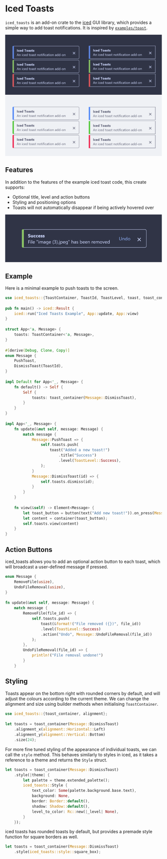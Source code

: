 # Iced Toasts
`iced_toasts` is an add-on crate to the [iced](https://iced.rs/) GUI library,
which provides a simple way to add toast notifications. It is inspired by
[`examples/toast`](https://github.com/iced-rs/iced/tree/master/examples/toast).

![Toasts Dark](https://raw.githubusercontent.com/gomango999/iced-toasts/main/docs/images/toasts_both.png)
![Toasts Light](https://raw.githubusercontent.com/gomango999/iced-toasts/main/docs/images/toasts_both_light.png)

## Features
In addition to the features of the example iced toast code, this create supports:

- Optional title, level and action buttons
- Styling and positioning options
- Toasts will not automatically disappear if being actively hovered over

![Toasts](https://raw.githubusercontent.com/gomango999/iced-toasts/main/docs/images/toast_action.png)

## Example
Here is a minimal example to push toasts to the screen.

```rust
use iced_toasts::{ToastContainer, ToastId, ToastLevel, toast, toast_container};

pub fn main() -> iced::Result {
    iced::run("Iced Toasts Example", App::update, App::view)
}

struct App<'a, Message> {
    toasts: ToastContainer<'a, Message>,
}

#[derive(Debug, Clone, Copy)]
enum Message {
    PushToast,
    DismissToast(ToastId),
}

impl Default for App<'_, Message> {
    fn default() -> Self {
        Self {
            toasts: toast_container(Message::DismissToast),
        }
    }
}

impl App<'_, Message> {
    fn update(&mut self, message: Message) {
        match message {
            Message::PushToast => {
                self.toasts.push(
                    toast("Added a new toast!")
                        .title("Success")
                        .level(ToastLevel::Success),
                );
            }
            Message::DismissToast(id) => {
                self.toasts.dismiss(id);
            }
        }
    }

    fn view(&self) -> Element<Message> {
        let toast_button = button(text("Add new toast!")).on_press(Message::PushToast);
        let content = container(toast_button);
        self.toasts.view(content)
    }
}
```

## Action Buttons
iced_toasts allows you to add an optional action button to each toast, which
will broadcast a user-defined message if pressed.

```rust
enum Message {
    RemoveFile(usize),
    UndoFileRemoval(usize),
}

fn update(&mut self, message: Message) {
    match message {
        RemoveFile(file_id) => {
            self.toasts.push(
                toast(&format!("File removed ({})", file_id))
                .level(ToastLevel::Success)
                .action("Undo", Message::UndoFileRemoval(file_id))
            );
        },
        UndoFileRemoval(file_id) => {
            println!("File removal undone!")
        }
    }
```

## Styling
Toasts appear on the bottom right with rounded corners by default, and will adjust the colours according to the current theme. We can change the alignment and size using builder methods when initialising `ToastContainer`.

```rust
use iced_toasts::{toast_container, alignment};

let toasts = toast_container(Message::DismissToast)
    .alignment_x(alignment::Horizontal::Left)
    .alignment_y(alignment::Vertical::Bottom)
    .size(24);
```

For more fine tuned styling of the appearance of individual toasts, we can
call the `style` method. This behaves similarly to styles in iced, as it
takes a reference to a theme and returns the `Style` struct.

```rust
let toasts = toast_container(Message::DismissToast)
    .style(|theme| {
        let palette = theme.extended_palette();
        iced_toasts::Style {
            text_color: Some(palette.background.base.text),
            background: None,
            border: Border::default(),
            shadow: Shadow::default(),
            level_to_color: Rc::new(|_level| None),
        }
    });
```

iced toasts has rounded toasts by default, but provides a premade style function for square borders as well.

```rust
let toasts = toast_container(Message::DismissToast)
    .style(iced_toasts::style::square_box);
```

<!-- TODO: Add images for action buttons and styling. -->
